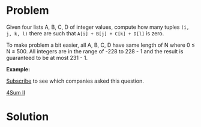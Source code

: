 
# Problem

Given four lists A, B, C, D of integer values, compute how many tuples `(i, j,
k, l)` there are such that `A[i] + B[j] + C[k] + D[l]` is zero.

To make problem a bit easier, all A, B, C, D have same length of N where 0 ≤ N
≤ 500. All integers are in the range of -228 to 228 - 1 and the result is
guaranteed to be at most 231 - 1.

**Example:**

[Subscribe](/subscribe/) to see which companies asked this question.



[4Sum II](https://leetcode.com/problems/4sum-ii)

# Solution




